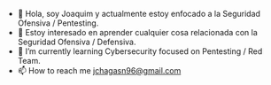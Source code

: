 - 👋 Hola, soy Joaquim y actualmente estoy enfocado a la Seguridad Ofensiva / Pentesting.
- 👀 Estoy interesado en aprender cualquier cosa relacionada con la Seguridad Ofensiva / Defensiva.
- 🌱 I’m currently learning Cybersecurity focused on Pentesting / Red Team.
- 📫 How to reach me jchagasn96@gmail.com

<!---
joadev1996/joadev1996 is a ✨ special ✨ repository because its `README.md` (this file) appears on your GitHub profile.
You can click the Preview link to take a look at your changes.
--->
